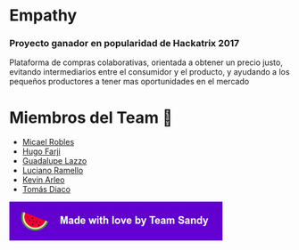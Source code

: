 # Empathy
### Proyecto ganador en popularidad de Hackatrix 2017

Plataforma de compras colaborativas, orientada a obtener un precio justo, evitando intermediarios entre el consumidor y el producto, y ayudando a los pequeños productores a tener mas oportunidades en el mercado

# Miembros del Team :watermelon:
- [Micael Robles]()
- [Hugo Farji](https://github.com/hdf1986) 
- [Guadalupe Lazzo]()
- [Luciano Ramello]()
- [Kevin Arleo]()
- [Tomás Diaco]()

![Team sandy](https://github.com/hdf1986/hackatrix/raw/master/sandy.png)

